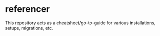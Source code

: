 # referencer

This repository acts as a cheatsheet/go-to-guide for various installations, setups, migrations, etc.
